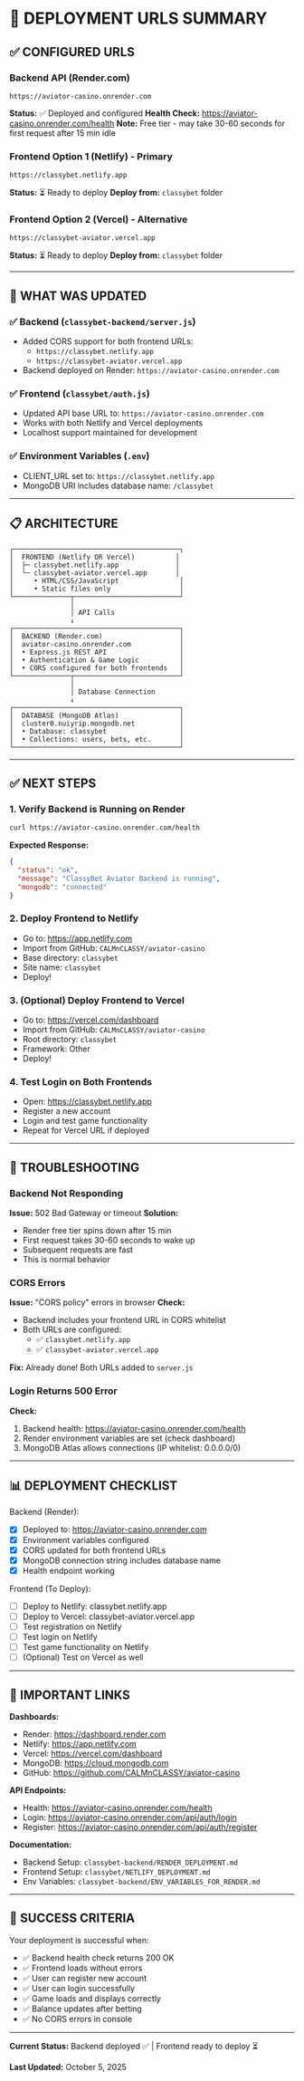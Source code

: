 # 🎯 DEPLOYMENT URLS SUMMARY

## ✅ CONFIGURED URLS

### Backend API (Render.com)
```
https://aviator-casino.onrender.com
```
**Status:** ✅ Deployed and configured
**Health Check:** https://aviator-casino.onrender.com/health
**Note:** Free tier - may take 30-60 seconds for first request after 15 min idle

### Frontend Option 1 (Netlify) - Primary
```
https://classybet.netlify.app
```
**Status:** ⏳ Ready to deploy
**Deploy from:** `classybet` folder

### Frontend Option 2 (Vercel) - Alternative
```
https://classybet-aviator.vercel.app
```
**Status:** ⏳ Ready to deploy
**Deploy from:** `classybet` folder

---

## 🔄 WHAT WAS UPDATED

### ✅ Backend (`classybet-backend/server.js`)
- Added CORS support for both frontend URLs:
  - `https://classybet.netlify.app`
  - `https://classybet-aviator.vercel.app`
- Backend deployed on Render: `https://aviator-casino.onrender.com`

### ✅ Frontend (`classybet/auth.js`)
- Updated API base URL to: `https://aviator-casino.onrender.com`
- Works with both Netlify and Vercel deployments
- Localhost support maintained for development

### ✅ Environment Variables (`.env`)
- CLIENT_URL set to: `https://classybet.netlify.app`
- MongoDB URI includes database name: `/classybet`

---

## 📋 ARCHITECTURE

```
┌─────────────────────────────────────────┐
│  FRONTEND (Netlify OR Vercel)          │
│  ├─ classybet.netlify.app              │
│  └─ classybet-aviator.vercel.app       │
│     • HTML/CSS/JavaScript               │
│     • Static files only                 │
└──────────────┬──────────────────────────┘
               │
               │ API Calls
               ↓
┌─────────────────────────────────────────┐
│  BACKEND (Render.com)                   │
│  aviator-casino.onrender.com            │
│  • Express.js REST API                  │
│  • Authentication & Game Logic          │
│  • CORS configured for both frontends   │
└──────────────┬──────────────────────────┘
               │
               │ Database Connection
               ↓
┌─────────────────────────────────────────┐
│  DATABASE (MongoDB Atlas)               │
│  cluster0.nuiyrip.mongodb.net           │
│  • Database: classybet                  │
│  • Collections: users, bets, etc.       │
└─────────────────────────────────────────┘
```

---

## ✅ NEXT STEPS

### 1. Verify Backend is Running on Render
```bash
curl https://aviator-casino.onrender.com/health
```
**Expected Response:**
```json
{
  "status": "ok",
  "message": "ClassyBet Aviator Backend is running",
  "mongodb": "connected"
}
```

### 2. Deploy Frontend to Netlify
- Go to: https://app.netlify.com
- Import from GitHub: `CALMnCLASSY/aviator-casino`
- Base directory: `classybet`
- Site name: `classybet`
- Deploy!

### 3. (Optional) Deploy Frontend to Vercel
- Go to: https://vercel.com/dashboard
- Import from GitHub: `CALMnCLASSY/aviator-casino`
- Root directory: `classybet`
- Framework: Other
- Deploy!

### 4. Test Login on Both Frontends
- Open: https://classybet.netlify.app
- Register a new account
- Login and test game functionality
- Repeat for Vercel URL if deployed

---

## 🐛 TROUBLESHOOTING

### Backend Not Responding
**Issue:** 502 Bad Gateway or timeout
**Solution:** 
- Render free tier spins down after 15 min
- First request takes 30-60 seconds to wake up
- Subsequent requests are fast
- This is normal behavior

### CORS Errors
**Issue:** "CORS policy" errors in browser
**Check:**
- Backend includes your frontend URL in CORS whitelist
- Both URLs are configured:
  - ✅ `classybet.netlify.app`
  - ✅ `classybet-aviator.vercel.app`

**Fix:** Already done! Both URLs added to `server.js`

### Login Returns 500 Error
**Check:**
1. Backend health: https://aviator-casino.onrender.com/health
2. Render environment variables are set (check dashboard)
3. MongoDB Atlas allows connections (IP whitelist: 0.0.0.0/0)

---

## 📊 DEPLOYMENT CHECKLIST

Backend (Render):
- [x] Deployed to: https://aviator-casino.onrender.com
- [x] Environment variables configured
- [x] CORS updated for both frontend URLs
- [x] MongoDB connection string includes database name
- [x] Health endpoint working

Frontend (To Deploy):
- [ ] Deploy to Netlify: classybet.netlify.app
- [ ] Deploy to Vercel: classybet-aviator.vercel.app
- [ ] Test registration on Netlify
- [ ] Test login on Netlify
- [ ] Test game functionality on Netlify
- [ ] (Optional) Test on Vercel as well

---

## 🔗 IMPORTANT LINKS

**Dashboards:**
- Render: https://dashboard.render.com
- Netlify: https://app.netlify.com
- Vercel: https://vercel.com/dashboard
- MongoDB: https://cloud.mongodb.com
- GitHub: https://github.com/CALMnCLASSY/aviator-casino

**API Endpoints:**
- Health: https://aviator-casino.onrender.com/health
- Login: https://aviator-casino.onrender.com/api/auth/login
- Register: https://aviator-casino.onrender.com/api/auth/register

**Documentation:**
- Backend Setup: `classybet-backend/RENDER_DEPLOYMENT.md`
- Frontend Setup: `classybet/NETLIFY_DEPLOYMENT.md`
- Env Variables: `classybet-backend/ENV_VARIABLES_FOR_RENDER.md`

---

## 🎉 SUCCESS CRITERIA

Your deployment is successful when:
- ✅ Backend health check returns 200 OK
- ✅ Frontend loads without errors
- ✅ User can register new account
- ✅ User can login successfully
- ✅ Game loads and displays correctly
- ✅ Balance updates after betting
- ✅ No CORS errors in console

---

**Current Status:** Backend deployed ✅ | Frontend ready to deploy ⏳

**Last Updated:** October 5, 2025
